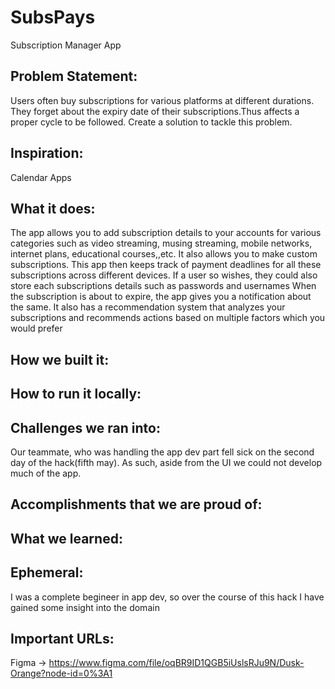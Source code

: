 # SubsPays
Subscription Manager App

## Problem Statement: 
Users often buy subscriptions for various platforms at different durations. They forget about the expiry date of their subscriptions.Thus affects a proper cycle to be followed. Create a solution to tackle this problem.

## Inspiration: 
Calendar Apps

## What it does: 
The app allows you to add subscription details to your accounts for various categories such as video streaming, musing streaming, mobile networks, internet plans, educational courses,,etc.
It also allows you to make custom subscriptions. This app then keeps track of payment deadlines for all these subscriptions across different devices. If a user so wishes, they could also store each subscriptions details such as passwords and usernames
When the subscription is about to expire, the app gives you a notification about the same. It also has a recommendation system that analyzes your subscriptions and recommends actions based on multiple factors which you would prefer

## How we built it: 

## How to run it locally: 

## Challenges we ran into: 
Our teammate, who was handling the app dev part fell sick on the second day of the hack(fifth may). As such, aside from the UI we could not develop much of the app.

## Accomplishments that we are proud of:

## What we learned:
## Ephemeral:
I was a complete begineer in app dev, so over the course of this hack I have gained some insight into the domain

## Important URLs:
Figma -> https://www.figma.com/file/oqBR9ID1QGB5iUslsRJu9N/Dusk-Orange?node-id=0%3A1
